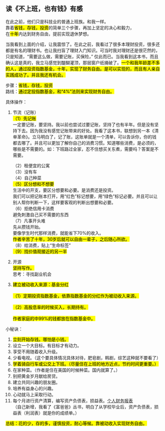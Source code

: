 <style type="text/css">
mark {
    background-color: yellow;
    color: black;
}
</style>

## 读《不上班，也有钱》有感
在此之前，他们只是科技业的普通上班族。和我一样。  
靠着<mark>省钱，存钱，投资</mark>的简单三个步骤，再加上坚定的决心和毅力，  
在<mark>十年</mark>内达到财务自由，提前实现退休梦想。  

当我看到上面的介绍，让我震惊了。在此之前，我看过了很多本理财投资，很多还都是有名的理财书。也让我扫盲了理财入门知识。可当时我对理财还是很茫然的，只是知道，“需要这么做，需要记账，买保险，”  仅此而已。当我看到这本书，而且确认这是真的，我立马感觉到醍醐灌顶，那层窗户纸捅破了。<mark>一个和我年龄差不多的人，通过投资指数基金，十年，实现了财务自由。是可以实现的，而且有人亲自实践成功了。并且我还有机会。</mark>

步骤：<mark>省钱，存钱，投资</mark>  
路线：<mark>通过定投指数基金，和“4%”法则来实现财务自由。</mark>

具体操作：

1. 节流（记账）  
 <mark>（1）先记账</mark>  
        一定要记账，要坚持。我以前也尝试过要记账，坚持了也有半年。但是没有坚持下去。因为我没有感觉记账带来的好处。我看了这本书，联想到另一本《清单革命》。立马明白了，记了账，这账单就是一个清单，可以告诉你，你的钱都去哪了。并且可以更加了解你自己的消费习惯。知道哪些消费，是必须的，哪些是不需要的。如：下班路过全家，忍不住想买关东煮，需要吗？答案是不需要。

    （2）租便宜的公寓  
    （3）没有车  
    （4）自己种菜  
  <mark>（5）区分想和不想要</mark>  
     生活中的开支，要区分想要和必要。是消费还是投资。  
     我们可以把记账本打开，用“红色”标记想要，用“绿色”标记必要。并且可以让别人帮你判断一下，这样要客观的判断出想要和必要。  
    （6）拒绝信用卡消费  
    避免刺激自己买不需要的东西  
    （7）凡事开头难  
    先从攒钱开始。  
    要像学生时代那样消费，就能省下70%的收入。  
    <mark>作者辛苦了十年，30岁后就可以自由一辈子，之后随心所欲。</mark>  
    （8）给消费，贴上“生命标签”  
    <mark>（9）找价值观接近的另一半</mark>  

2. 开源  
   <mark>坚持写作。</mark>
   <br>思考：寻找副业机会

3. <mark>建立被动收入来源：基金分红<br>  
   （1）定期投资指数基金，依靠指数基金的分红作为被动收入来源。<br>  
   （2）高股息率的时候买入，长期持有。<br>  
作者家庭的中99%的钱都放在指数基金中。</mark>  


小秘诀：  
1. <mark>立刻开始存钱。哪怕是小钱。</mark>  
2. 设立一个大目标。有目标才有动力。
3. 享受不用随着收入升级。
4. 少看电视。（这个要具体情况具体对待，肥皂剧，韩剧，综艺这种就不要看了）  
5. <mark>学着骑自行车或公交上下班。（尽量住在上班的地方近点，节约时间更重要。）</mark>
6. 在家种菜。（作者是住在美国的时候种菜。国内就算了。）
7. 别把黄金岁月献给房贷。
8. 建立共同兴趣的朋友圈。
9. 培养有益身心的兴趣。
10. 心动就马上采取行动。
11. 每个月进行资产清算，编写资产负债表，损益表。[个人财务报表](/2019/financial-statements.html)  
（自己新增，我看了《富爸爸》丛书，明白了从学校毕业后，资产负债表，损益表（利润表）就是你的成绩单。）

<mark>总结：花的少，存的多，谨慎投资，耐心等候。靠被动收入实现财务自由。</mark>
